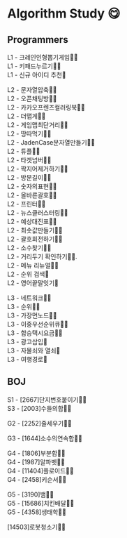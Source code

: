# Algorithm Study 😋
## Programmers
L1 - 크레인인형뽑기게임🧚🐌  
L1 - 키패드누르기🧚🐌   
L1 - 신규 아이디 추천🧚

L2 - 문자열압축🧚🐌  
L2 - 오픈채팅방🧚🐌   
L2 - 카카오프렌즈컬러링북🧚🐌   
L2 - 더맵게🧚🐌   
L2 - 게임맵최단거리🧚🐌   
L2 - 땅따먹기🧚🐌   
L2 - JadenCase문자열만들기🧚🐌   
L2 - 튜플🧚🐌    
L2 - 타겟넘버🧚🐌   
L2 - 짝지어제거하기🧚🐌   
L2 - 방문길이🧚🐌   
L2 - 숫자의표현🧚🐌   
L2 - 올바른괄호🧚🐌   
L2 - 프린터🧚🐌   
L2 - 뉴스클러스터링🧚🐌    
L2 - 예상대진표🧚🐌    
L2 - 최솟값만들기🧚🐌  
L2 - 괄호회전하기🧚🐌    
L2 - 소수찾기🧚🐌    
L2 - 거리두기 확인하기🧚🐌.   
L2 - 메뉴 리뉴얼🧚🐌    
L2 - 순위 검색🧚    
L2 - 영어끝말잇기🐌   


L3 - 네트워크🧚🐌     
L3 - 순위🧚🐌   
L3 - 가장먼노드🧚🐌   
L3 - 이중우선순위큐🧚🐌   
L3 - 합승택시요금🧚🐌   
L3 - 광고삽입🧚  
L3 - 자물쇠와 열쇠🧚   
L3 - 여행경로🐌   


## BOJ
S1 - [2667]단지번호붙이기🧚🐌   
S3 - [2003]수들의합🧚🐌   
     
G2 - [2252]줄세우기🧚🐌    
       
G3 - [1644]소수의연속합🧚🐌   
   
G4 - [1806]부분합🧚🐌   
G4 - [1987]알파벳🧚🐌   
G4 - [11404]플로이드🧚🐌   
G4 - [2458]키순서🧚🐌   
   
G5 - [3190]뱀🧚🐌   
G5 - [15686]치킨배달🧚🐌  
G5 - [4358]생태학🧚🐌   

[14503]로봇청소기🧚🐌
